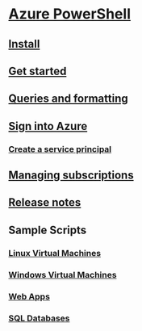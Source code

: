 # [Azure PowerShell](../overview)
## [Install](../install-azurerm-ps)
## [Get started](../get-started-azureps)
## [Queries and formatting](../queries-formatting)
## [Sign into Azure](../authenticate-azureps)
### [Create a service principal](../create-azure-service-principal-azureps)
## [Managing subscriptions](../manage-subscriptions-azureps)
## [Release notes](../release-notes-azureps)

## Sample Scripts
### [Linux Virtual Machines](https://docs.microsoft.com/azure/virtual-machines/virtual-machines-linux-powershell-samples?toc=%2fazure%2fvirtual-machines%2flinux%2ftoc.json)
### [Windows Virtual Machines](https://docs.microsoft.com/azure/virtual-machines/virtual-machines-windows-powershell-samples?toc=%2fazure%2fvirtual-machines%2fwindows%2ftoc.json)
### [Web Apps](https://docs.microsoft.com/azure/app-service-web/app-service-powershell-samples)
### [SQL Databases](https://docs.microsoft.com/azure/sql-database/sql-database-powershell-samples)
